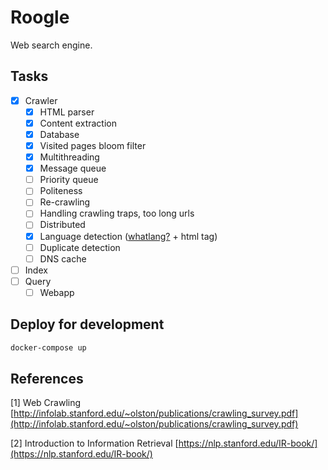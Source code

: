 # Roogle
Web search engine.

## Tasks
- [x] Crawler
    - [x] HTML parser
    - [x] Content extraction
    - [x] Database
    - [x] Visited pages bloom filter
    - [x] Multithreading
    - [x] Message queue
    - [ ] Priority queue
    - [ ] Politeness
    - [ ] Re-crawling
    - [ ] Handling crawling traps, too long urls
    - [ ] Distributed
    - [x] Language detection ([whatlang?](https://github.com/greyblake/whatlang-rs) + html tag)
    - [ ] Duplicate detection
    - [ ] DNS cache
- [ ] Index
- [ ] Query
    - [ ] Webapp

## Deploy for development
```bash
docker-compose up
```

## References
<a id="1">[1]</a>
Web Crawling
[http://infolab.stanford.edu/~olston/publications/crawling_survey.pdf](http://infolab.stanford.edu/~olston/publications/crawling_survey.pdf)

<a id="2">[2]</a>
Introduction to Information Retrieval
[https://nlp.stanford.edu/IR-book/](https://nlp.stanford.edu/IR-book/)
